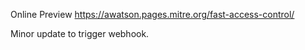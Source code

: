 Online Preview
https://awatson.pages.mitre.org/fast-access-control/


Minor update to trigger webhook.